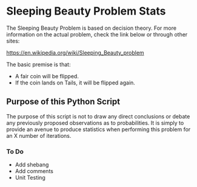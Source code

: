 # Sleeping Beauty Problem Stats

The Sleeping Beauty Problem is based on decision theory.  For more information on the actual problem, check the link below or through other sites:

<https://en.wikipedia.org/wiki/Sleeping_Beauty_problem>

The basic premise is that:
* A fair coin will be flipped.
* If the coin lands on Tails, it will be flipped again.

## Purpose of this Python Script

The purpose of this script is not to draw any direct conclusions or debate any previously proposed observations as to probabilities.  It is simply to provide an avenue to produce statistics when performing this problem for an X number of iterations.

### To Do
* Add shebang
* Add comments
* Unit Testing
